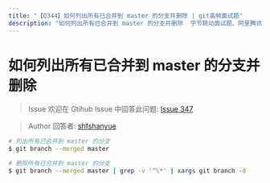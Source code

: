 ```yaml
---
title: "【Q344】如何列出所有已合并到 master 的分支并删除 | git高频面试题"
description: "如何列出所有已合并到 master 的分支并删除  字节跳动面试题、阿里腾讯面试题、美团小米面试题。"
---
```


# 如何列出所有已合并到 master 的分支并删除

> Issue
> 欢迎在 Gtihub Issue 中回答此问题: [Issue 347](https://github.com/shfshanyue/Daily-Question/issues/347)

> Author
> 回答者: [shfshanyue](https://github.com/shfshanyue)

```bash
# 列出所有已合并到 master 的分支
$ git branch --merged master

# 删除所有已合并到 master 的分支
$ git branch --merged master | grep -v '^\*' | xargs git branch -d
```
